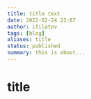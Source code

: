 ```yaml
---
title: title text 
date: 2022-02-24 22:07
author: ifilatov  
tags: [blog]
aliases: title
status: published  
summary: this is about...
---
```


# title